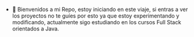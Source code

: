- 👋 Bienvenidos a mi Repo, estoy iniciando en este viaje, si entras a ver los proyectos no te guíes por esto ya que estoy experimentando y modificando, actualmente sigo estudiando en los cursos Full Stack orientados a Java.

